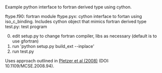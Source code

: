 Example python interface to fortran derived type using cython.

ftype.f90: fortran module
ftype.pyx: cython interface to fortan using iso_c_binding. Includes cython object that mimics fortran derived type
test.py:  test program

0) edit setup.py to change fortran compiler, libs as necessary (default is to use gfortran)
1) run 'python setup.py build_ext --inplace'
2) run test.py

Uses approach outlined in [Pletzer et al (2008)](https://www.computer.org/cms/ComputingNow/homepage/0808/ExposingFortranDerivedTypestoCandOtherLanguages.pdf) (DOI: 10.1109/MCSE.2008.94).
